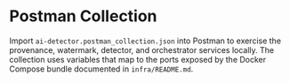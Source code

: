 # Postman Collection

Import `ai-detector.postman_collection.json` into Postman to exercise the
provenance, watermark, detector, and orchestrator services locally. The
collection uses variables that map to the ports exposed by the Docker Compose
bundle documented in `infra/README.md`.
